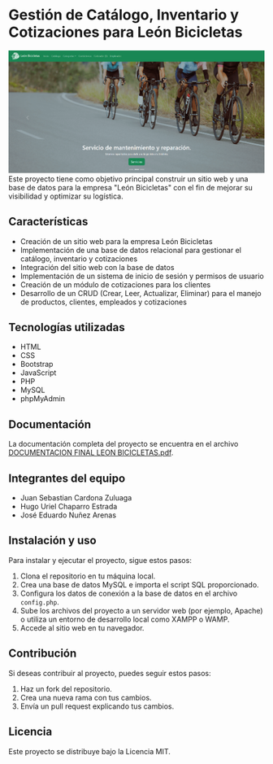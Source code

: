 # Gestión de Catálogo, Inventario y Cotizaciones para León Bicicletas
![Página de inicio](https://github.com/JuanseCZ/leon-bicicletas/blob/main/demo/landing.png?raw=true)
Este proyecto tiene como objetivo principal construir un sitio web y una base de datos para la empresa "León Bicicletas" con el fin de mejorar su visibilidad y optimizar su logística.

## Características
- Creación de un sitio web para la empresa León Bicicletas
- Implementación de una base de datos relacional para gestionar el catálogo, inventario y cotizaciones
- Integración del sitio web con la base de datos
- Implementación de un sistema de inicio de sesión y permisos de usuario
- Creación de un módulo de cotizaciones para los clientes
- Desarrollo de un CRUD (Crear, Leer, Actualizar, Eliminar) para el manejo de productos, clientes, empleados y cotizaciones

## Tecnologías utilizadas
- HTML
- CSS
- Bootstrap
- JavaScript
- PHP
- MySQL
- phpMyAdmin

## Documentación
La documentación completa del proyecto se encuentra en el archivo [DOCUMENTACION FINAL LEON BICICLETAS.pdf](./main/demo/DOCUMENTACION-FINAL-LEON-BICICLETAS.pdf).

## Integrantes del equipo
- Juan Sebastian Cardona Zuluaga
- Hugo Uriel Chaparro Estrada
- José Eduardo Nuñez Arenas

## Instalación y uso
Para instalar y ejecutar el proyecto, sigue estos pasos:

1. Clona el repositorio en tu máquina local.
2. Crea una base de datos MySQL e importa el script SQL proporcionado.
3. Configura los datos de conexión a la base de datos en el archivo `config.php`.
4. Sube los archivos del proyecto a un servidor web (por ejemplo, Apache) o utiliza un entorno de desarrollo local como XAMPP o WAMP.
5. Accede al sitio web en tu navegador.

## Contribución
Si deseas contribuir al proyecto, puedes seguir estos pasos:

1. Haz un fork del repositorio.
2. Crea una nueva rama con tus cambios.
3. Envía un pull request explicando tus cambios.

## Licencia
Este proyecto se distribuye bajo la Licencia MIT.
